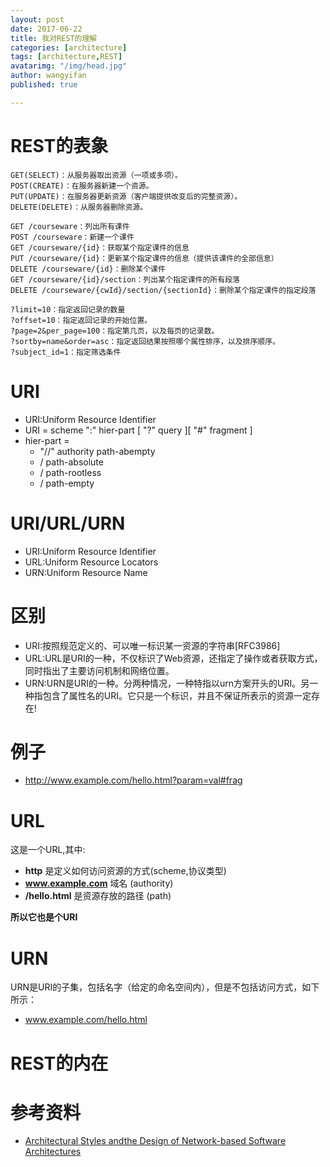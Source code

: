```yaml
---
layout: post
date: 2017-06-22
title: 我对REST的理解
categories: [architecture]
tags: [architecture,REST]
avatarimg: "/img/head.jpg"
author: wangyifan
published: true

---
```




# REST的表象

```
GET(SELECT)：从服务器取出资源（一项或多项）。
POST(CREATE)：在服务器新建一个资源。
PUT(UPDATE)：在服务器更新资源（客户端提供改变后的完整资源）。
DELETE(DELETE)：从服务器删除资源。
```



```
GET /courseware：列出所有课件
POST /courseware：新建一个课件
GET /courseware/{id}：获取某个指定课件的信息
PUT /courseware/{id}：更新某个指定课件的信息（提供该课件的全部信息）
DELETE /courseware/{id}：删除某个课件
GET /courseware/{id}/section：列出某个指定课件的所有段落
DELETE /courseware/{cwId}/section/{sectionId}：删除某个指定课件的指定段落
```



```
?limit=10：指定返回记录的数量
?offset=10：指定返回记录的开始位置。
?page=2&per_page=100：指定第几页，以及每页的记录数。
?sortby=name&order=asc：指定返回结果按照哪个属性排序，以及排序顺序。
?subject_id=1：指定筛选条件
```





# URI

- URI:Uniform Resource Identifier
- URI = scheme ":" hier-part [ "?" query ][ "#" fragment ]
- hier-part =
  - "//" authority path-abempty
  - / path-absolute
  - / path-rootless
  - / path-empty

# URI/URL/URN

- URI:Uniform Resource Identifier
- URL:Uniform Resource Locators
- URN:Uniform Resource Name

# 区别

- URI:按照规范定义的、可以唯一标识某一资源的字符串[RFC3986]
- URL:URL是URI的一种，不仅标识了Web资源，还指定了操作或者获取方式，同时指出了主要访问机制和网络位置。
- URN:URN是URI的一种。分两种情况，一种特指以urn方案开头的URI。另一种指包含了属性名的URI。它只是一个标识，并且不保证所表示的资源一定存在!

# 例子

- http://www.example.com/hello.html?param=val#frag

# URL

这是一个URL,其中:

- **http** 是定义如何访问资源的方式(scheme,协议类型)
- **www.example.com** 域名 (authority)
- **/hello.html** 是资源存放的路径 (path)

**所以它也是个URI**



# URN

URN是URI的子集，包括名字（给定的命名空间内），但是不包括访问方式，如下所示：

- www.example.com/hello.html



# REST的内在



# 参考资料

- [Architectural Styles andthe Design of Network-based Software Architectures](http://www.ics.uci.edu/~fielding/pubs/dissertation/top.htm)